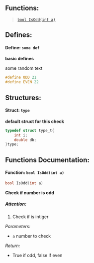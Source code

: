 ## Functions:

> [`bool IsOdd(int a)`](#function-bool-isoddint-a)

## Defines:

#### Define: `some def`

**basic defines**

some random text

```c
#define ODD 21
#define EVEN 22
```
## Structures:

#### Struct: `type`

**default struct for this check**

```c
typedef struct type_t{
    int i;
    double db;
}type;
```
## Functions Documentation:

#### Function: `bool IsOdd(int a)`

```c
bool IsOdd(int a)
```
**Check if number is odd**

##### Attention:
1. Check if is intiger

*Parameters:*

- `a` number to check

*Return:*

- True if odd, false if even


